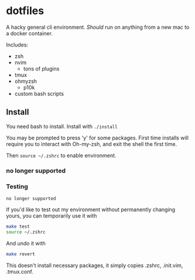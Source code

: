 # dotfiles

A hacky general cli environment. _Should_ run on anything from a new mac to a
docker container.

Includes:

-   zsh
-   nvim
    -   tons of plugins
-   tmux
-   ohmyzsh
    -   p10k
-   custom bash scripts

## Install

You need bash to install. Install with `./install`

You may be prompted to press 'y' for some packages. First time installs will
require you to interact with Oh-my-zsh, and exit the shell the first time.

Then `source ~/.zshrc` to enable environment.

### no longer supported

### Testing

`no longer supported`

If you'd like to test out my environment without permanently changing yours, you
can temporarily use it with

```bash
make test
source ~/.zshrc
```

And undo it with

```bash
make revert
```

This doesn't install necessary packages, it simply copies .zshrc, .init.vim, .tmux.conf.
